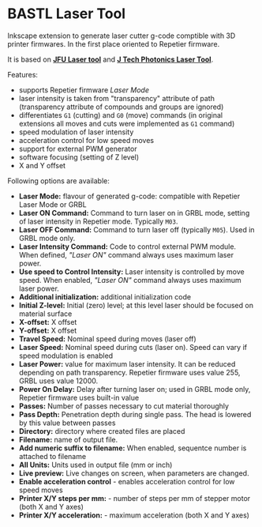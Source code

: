 # BASTL Laser Tool

Inkscape extension to generate laser cutter g-code comptible with 3D printer firmwares. In the first place oriented to Repetier firmware.

It is based on [**JFU Laser tool**](http://www.fucik.name/hw/laser/jfu_laser.php) and [**J Tech Photonics Laser Tool**](https://jtechphotonics.com/?page_id=2012).

Features:

* supports Repetier firmware *Laser Mode*
* laser intensity is taken from "transparency" attribute of path (transparency attribute of compounds and groups are ignored)
* differentiates `G1` (cutting) and `G0` (move) commands (in original extensions all moves and cuts were implemented as `G1` command)
* speed modulation of laser intensity
* acceleration control for low speed moves
* support for external PWM generator
* software focusing (setting of Z level)
* X and Y offset

Following options are available:

- **Laser Mode:**  flavour of generated g-code: compatible with Repetier Laser Mode or GRBL
- **Laser ON Command:**  Command to turn laser on in GRBL mode, setting of laser intensity in Repetier mode. Typically `M03`.
- **Laser OFF Command:** Command to turn laser off (typically `M05`). Used in GRBL mode only.
- **Laser Intensity Command:** Code to control external PWM module. When defined, *"Laser ON"* command always uses maximum laser power.
- **Use speed to Control Intensity:** Laser intensity is controlled by move speed. When enabled, *"Laser ON"* command always uses maximum laser power.
- **Additional initialization:** additional initialization code
- **Initial Z-level:** Initial (zero) level; at this level laser should be focused on material surface
- **X-offset:** X offset
- **Y-offset:** X offset
- **Travel Speed:**  Nominal speed during moves (laser off)
- **Laser Speed:**   Nominal speed during cuts (laser on). Speed can vary if speed modulation is enabled
- **Laser Power:** value for maximum laser intensity. It can be reduced depending on path transparency. Repetier firmware uses value 255, GRBL uses value 12000.
- **Power On Delay:** Delay after turning laser on; used in GRBL mode only, Repetier firmware uses built-in value
- **Passes:**  Number of passes necessary to cut material thoroughly
- **Pass Depth:** Penetration depth during single pass. The head is lowered by this value between passes
- **Directory:**  directory where created files are placed
- **Filename:**  name of output file.
- **Add numeric suffix to filename:** When enabled, sequentce number is attached to filename
- **All Units:**  Units used in output file (mm or inch)
- **Live preview:**  Live changes on screen, when parameters are changed.
- **Enable acceleration control** - enables acceleration control for low speed moves
- **Printer X/Y steps per mm:** - number of steps per mm of stepper motor (both X and Y axes)
- **Printer X/Y acceleration:** - maximum acceleration (both X and Y axes)

